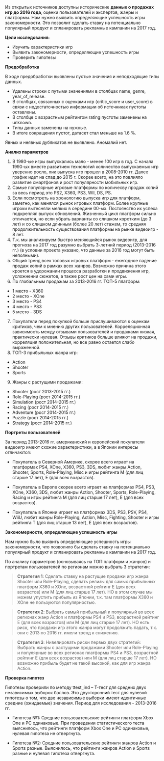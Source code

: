 Из открытых источников доступны исторические **данные о продажах игр до 2016 года**, оценки пользователей и экспертов, жанры и платформы. Нам нужно выявить определяющие успешность игры закономерности. Это позволит сделать ставку на потенциально популярный продукт и спланировать рекламные кампании на 2017 год.

**Цели исследования:**
- Изучить характеристики игр
- Выявить закономерности, определяющие успешность игры
- Проверить гипотезы

**Предобработка**

В ходе предобработки выявлены пустые значения и неподходящие типы данных.

- Удалены строки с путыми значениями в столбцах name, genre, year_of_release.
- В столбцах, связанных с оценками игр (critic_score и user_score) в связи с недостаточностью информации об источниках пустоты оставлены.
- В столбце с возрастным рейтингом rating пустоты заменены на unknown.
- Типы данных заменены на нужные.
- В итоге сокращения пустот, датасет стал меньше на 1.6 %.

Явных и неявных дубликатов не выявлено. Аномалий нет.

**Анализ параметров**

1) В 1980-ые игры выпускались мало - менее 100 игр в год. С начала 1990-ых вместе развитием технологий количество выпускаемых игр уверенно росло, пик выпуска игр прошел в 2008-2010 гг. Далее график идет на спад до 2015 г. Скорее всего, на это повлияло развитие смартфонов и рост популярности мобильных игр.
2) Самые популярные игровые платформы по количесву продаж копий за весь период это PS2, X360, PS3, WII, DS, PS.
3) Если посмотреть на хронологию выпуска игр для платформ, заметно, как менялся рынок игровых платформ. Более крупные игроки вытесняли мелких в середине 00-ых. Постоянство их успеха подкреплял выпуск обновлений. Жизненный цикл платформ сильно отличается, но если убрать варианты со слишком  коротким (до 3 лет) и со слишком длинным (более 20 лет) стажем, то средняя продолжительность существования платформы на рынке видеоигр - 8 лет. 
4) Т.к. мы анализируем быстро меняющийся рынок видеоигр, для прогноза на 2017 год разумно выбрать 3-летний период (2013-2016 гг.) (в условии проекта указано, что данные за 2016 год могут быть неполными). 
5) Общий тренд всех топовых игровых платформ - ежегодное падение продаж копий в рамках всех жанров. Возможно причина этого кроется в удорожании процесса разработки и продвижения игр, усложнении сюжетов, а также рост цен на сами игры.
6) По глобальным продажам за 2013-2016 гг. ТОП-5 платформ:
- 1 место - X360
- 2 место - XOne
- 3 место - PS4
- 4 место - PS3
- 5 место - 3DS 
7) Покупатели перед покупкой больше прислушиваются к оценкам критиков, чем к мнению других пользователей. Корреляционная зависимость между отзывами пользователей и продажами низкая, практически нулевая. Отзывы критиков больше влияют на продажи, корреляция положительная, но все равно остается слабо выраженной.
8) ТОП-3 прибыльных жанра игр:
- Action
- Shooter
- Sports
9) Жанры с растущими продажами:
- Shooter (рост 2013-2015 гг.)
- Role-Playing (рост 2014-2015 гг.)
- Simulation (рост 2014-2015 гг.)
- Racing (рост 2014-2015 гг.)
- Adventure (рост 2014-2015 гг.)
- Puzzle (рост 2014-2015 гг.)
- Strategy (рост 2014-2015 гг.)

**Портреты пользователей**

За период 2013-2016 гг. американский и европейский покупатели видеоигр имеют схожие характеристики, а в Японии интересы отличаются:

- Покупатель в Северной Америке, скорее всего играет на платформах PS4, XOne, X360, PS3, 3DS, любит жанры Action, Shooter, Sports, Role-Playing, Misc и игры рейтинга M (для лиц старше 17 лет), E (для всех возрастов).

- Покупатель в Европе скорее всего играет на платформах PS4, PS3, XOne, X360, 3DS, любит жанры Action, Shooter, Sports, Role-Playing, Racing и игры рейтинга M (для лиц старше 17 лет), E (для всех возрастов).

- Покупатель в Японии играет на платформах 3DS, PS3, PSV, PS4, WiiU, любит жанры Role-Playing, Action, Misc, Fighting, Shooter и игры рейтинга T (для лиц старше 13 лет), E (для всех возрастов).

**Закономерности, определяющие успешность игры**

Нам нужно было выявить определяющие успешность игры закономерности, что позволило бы сделать ставку на потенциально популярный продукт и спланировать рекламные кампании на 2017 год.

По анализу параметров (основываясь на ТОП платформ и жанров) и портретам пользователей по регионам можно выбрать 3 стратегии:

> **Стратегия 1**: Сделать ставку на растущие продажи игр жанра Shooter или Role-Playing, сделать релизы для самых прибыльных платформ X360 и XOne, возрастной рейтинг E (для всех возрастов) или M (для лиц старше 17 лет). НО в этом случае мы можем упустить прибыль из Японии, т.к. там платформы X360 и XOne не пользуются популярностью.

> **Стратегия 2**: Выбрать самый прибыльный и популярный во всех регионах жанр Action и платформы PS4 и PS3, возрастной рейтинг E (для всех возрастов) или M (для лиц старше 17 лет). НО есть риск, что продажи игр этого жанра могут продолжить падать, т.к. они с 2013 по 2016 гг. имели тренд к снижению.

> **Стратегия 3**: Нивелировать риски первых двух стратегий: Выбрать жанры с растущими продажами Shooter или Role-Playing и популярные во всех регионах платформы PS4 и PS3, возрастной рейтинг E (для всех возрастов) или M (для лиц старше 17 лет). НО возможно прибыль будет не такой высокой, как для игр жанра Action.

**Проверка гипотез**

Гипотезы проверили по методу ttest_ind – T-тест для средних двух независимых выборок баллов. Это двусторонний тест для нулевой гипотезы о том, что две независимые выборки имеют идентичные средние (ожидаемые) значения. Период для исследования - 2013-2016 гг.

- Гипотеза №1: Средние пользовательские рейтинги платформ Xbox One и PC одинаковые. При проведении статистического теста выяснилось, что рейтинги платформ Xbox One и PC одинаковые, нулевая гипотеза не отвергнута. 

- Гипотеза №2: Средние пользовательские рейтинги жанров Action и Sports разные. Выяснилось, что рейтинги жанров Action и Sports разные и нулевая гипотеза отвергнута. 
